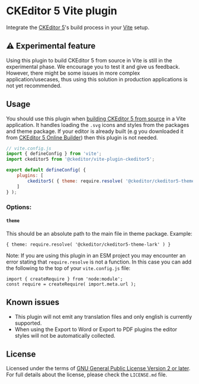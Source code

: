 CKEditor 5 Vite plugin
============================

Integrate the [CKEditor 5](https://ckeditor.com)'s build process in your [Vite](https://vitejs.dev/) setup.

## ⚠️ Experimental feature

Using this plugin to build CKEditor 5 from source in Vite is still in the experimental phase. We encourage you to test it and give us feedback. However, there might be some issues in more complex application/usecases, thus using this solution in production applications is not yet recommended.

## Usage

You should use this plugin when [building CKEditor 5 from source](https://ckeditor.com/docs/ckeditor5/latest/installation/advanced/alternative-setups/integrating-from-source.html) in a Vite application. It handles loading the `.svg` icons and styles from the packages and theme package. If your editor is already built (e.g you downloaded it from [CKEditor 5 Online Builder](https://ckeditor.com/ckeditor-5/online-builder/)) then this plugin is not needed.

```js
// vite.config.js
import { defineConfig } from 'vite';
import ckeditor5 from '@ckeditor/vite-plugin-ckeditor5';

export default defineConfig( {
	plugins: [
		ckeditor5( { theme: require.resolve( '@ckeditor/ckeditor5-theme-lark' ) } )
	]
} );
```

### Options:

#### `theme`

This should be an absolute path to the main file in theme package. Example:

```
{ theme: require.resolve( '@ckeditor/ckeditor5-theme-lark' ) }
```

Note: If you are using this plugin in an ESM project you may encounter an error stating that `require.resolve` is not a function. In this case you can add the following to the top of your `vite.config.js` file:

```
import { createRequire } from 'node:module';
const require = createRequire( import.meta.url );
```

## Known issues

- This plugin will not emit any translation files and only english is currently supported.
- When using the Export to Word or Export to PDF plugins the editor styles will not be automatically collected.

## License

Licensed under the terms of [GNU General Public License Version 2 or later](http://www.gnu.org/licenses/gpl.html). For full details about the license, please check the `LICENSE.md` file.
